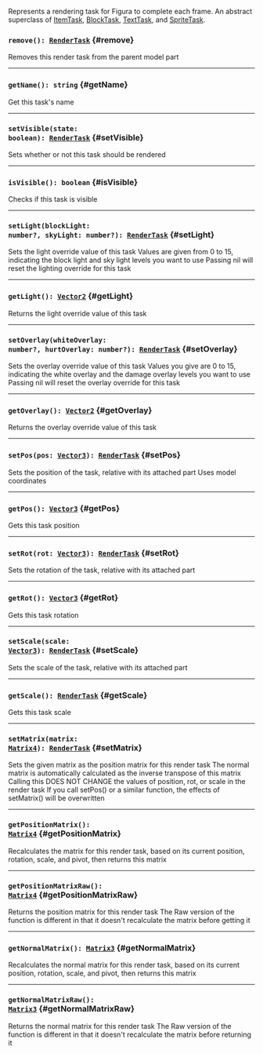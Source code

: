 Represents a rendering task for Figura to complete each frame.
An abstract superclass of [ItemTask](./ItemTask), [BlockTask](./BlockTask), [TextTask](./TextTask), and [SpriteTask](./SpriteTask).

### <code>remove(): [RenderTask](./RenderTask)</code> {#remove}

Removes this render task from the parent model part

---

### <code>getName(): string</code> {#getName}

Get this task's name

---

### <code>setVisible(state: boolean): [RenderTask](./RenderTask)</code> {#setVisible}

Sets whether or not this task should be rendered

---

### <code>isVisible(): boolean</code> {#isVisible}

Checks if this task is visible

---

### <code>setLight(blockLight: number?, skyLight: number?): [RenderTask](./RenderTask)</code> {#setLight}

Sets the light override value of this task
Values are given from 0 to 15, indicating the block light and sky light levels you want to use
Passing nil will reset the lighting override for this task

---

### <code>getLight(): [Vector2](../Vectors/Vector2)</code> {#getLight}

Returns the light override value of this task

---

### <code>setOverlay(whiteOverlay: number?, hurtOverlay: number?): [RenderTask](./RenderTask)</code> {#setOverlay}

Sets the overlay override value of this task
Values you give are 0 to 15, indicating the white overlay and the damage overlay levels you want to use
Passing nil will reset the overlay override for this task

---

### <code>getOverlay(): [Vector2](../Vectors/Vector2)</code> {#getOverlay}

Returns the overlay override value of this task

---

### <code>setPos(pos: [Vector3](../Vectors/Vector3)): [RenderTask](./RenderTask)</code> {#setPos}

Sets the position of the task, relative with its attached part
Uses model coordinates

---

### <code>getPos(): [Vector3](../Vectors/Vector3)</code> {#getPos}

Gets this task position

---

### <code>setRot(rot: [Vector3](../Vectors/Vector3)): [RenderTask](./RenderTask)</code> {#setRot}

Sets the rotation of the task, relative with its attached part

---

### <code>getRot(): [Vector3](../Vectors/Vector3)</code> {#getRot}

Gets this task rotation

---

### <code>setScale(scale: [Vector3](../Vectors/Vector3)): [RenderTask](./RenderTask)</code> {#setScale}

Sets the scale of the task, relative with its attached part

---

### <code>getScale(): [RenderTask](./RenderTask)</code> {#getScale}

Gets this task scale

---

### <code>setMatrix(matrix: [Matrix4](../Matrices/Matrix4)): [RenderTask](./RenderTask)</code> {#setMatrix}

Sets the given matrix as the position matrix for this render task
The normal matrix is automatically calculated as the inverse transpose of this matrix
Calling this DOES NOT CHANGE the values of position, rot, or scale in the render task
If you call setPos() or a similar function, the effects of setMatrix() will be overwritten

---

### <code>getPositionMatrix(): [Matrix4](../Matrices/Matrix4)</code> {#getPositionMatrix}

Recalculates the matrix for this render task, based on its current position, rotation, scale, and pivot, then returns this matrix

---

### <code>getPositionMatrixRaw(): [Matrix4](../Matrices/Matrix4)</code> {#getPositionMatrixRaw}

Returns the position matrix for this render task
The Raw version of the function is different in that it doesn't recalculate the matrix before getting it

---

### <code>getNormalMatrix(): [Matrix3](../Matrices/Matrix3)</code> {#getNormalMatrix}

Recalculates the normal matrix for this render task, based on its current position, rotation, scale, and pivot, then returns this matrix

---

### <code>getNormalMatrixRaw(): [Matrix3](../Matrices/Matrix3)</code> {#getNormalMatrixRaw}

Returns the normal matrix for this render task
The Raw version of the function is different in that it doesn't recalculate the matrix before returning it
